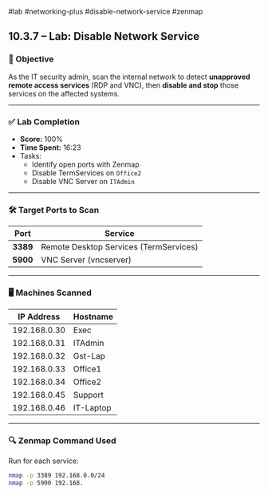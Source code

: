 #lab #networking-plus #disable-network-service #zenmap 

## 10.3.7 – Lab: Disable Network Service

### 🧠 Objective

As the IT security admin, scan the internal network to detect **unapproved remote access services** (RDP and VNC), then **disable and stop** those services on the affected systems.

---

### ✅ Lab Completion

- **Score:** 100%
- **Time Spent:** 16:23
- Tasks:
  - Identify open ports with Zenmap
  - Disable TermServices on `Office2`
  - Disable VNC Server on `ITAdmin`

---

### 🛠️ Target Ports to Scan

| Port | Service |
|------|---------|
| **3389** | Remote Desktop Services (TermServices) |
| **5900** | VNC Server (vncserver) |

---

### 🖥️ Machines Scanned

| IP Address | Hostname |
|------------|----------|
| 192.168.0.30 | Exec |
| 192.168.0.31 | ITAdmin |
| 192.168.0.32 | Gst-Lap |
| 192.168.0.33 | Office1 |
| 192.168.0.34 | Office2 |
| 192.168.0.45 | Support |
| 192.168.0.46 | IT-Laptop |

---

### 🔍 Zenmap Command Used

Run for each service:
```bash
nmap -p 3389 192.168.0.0/24
nmap -p 5900 192.168.


